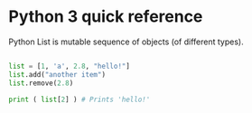 
# Python 3 quick reference

Python List is mutable sequence of objects (of different types).

````python

list = [1, 'a', 2.8, "hello!"]
list.add("another item")
list.remove(2.8)

print ( list[2] ) # Prints 'hello!'

````
